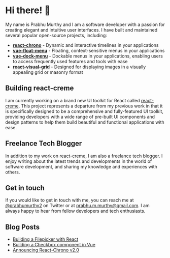 # Hi there! 👋

My name is Prabhu Murthy and I am a software developer with a passion for creating elegant and intuitive user interfaces. I have built and maintained several popular open-source projects, including:

- **[react-chrono](https://github.com/prabhuignoto/react-chrono)** - Dynamic and interactive timelines in your applications
- **[vue-float-menu](https://github.com/prabhuignoto/vue-float-menu)** - Floating, context-sensitive menus in your applications
- **[vue-dock-menu](https://github.com/prabhuignoto/vue-dock-menu)** - Dockable menus in your applications, enabling users to access frequently used features and tools with ease
- **[react-visual-grid](https://github.com/prabhuignoto/react-visual-grid)** - Designed for displaying images in a visually appealing grid or masonry format

## Building react-creme

I am currently working on a brand new UI toolkit for React called [react-creme](https://github.com/prabhuignoto/react-creme/). This project represents a departure from my previous work in that it is specifically designed to be a comprehensive and fully-featured UI toolkit, providing developers with a wide range of pre-built UI components and design patterns to help them build beautiful and functional applications with ease.

## Freelance Tech Blogger

In addition to my work on react-creme, I am also a freelance tech blogger. I enjoy writing about the latest trends and developments in the world of software development, and sharing my knowledge and experiences with others.

## Get in touch

If you would like to get in touch with me, you can reach me at [@prabhumurthy2](https://twitter.com/prabhumurthy2) on Twitter or at [prabhu.m.murthy@gmail.com](mailto:prabhu.m.murthy@gmail.com). I am always happy to hear from fellow developers and tech enthusiasts.

## Blog Posts

- [Building a Filepicker with React](https://retool.com/blog/building-a-file-picker-component-in-react/)
- [Building a Checkbox component in Vue](https://retool.com/blog/build-a-checkbox-component-in-vue/)
- [Announcing React-Chrono v2.0](https://dev.to/prabhuignoto/announcing-react-chrono-20-exciting-new-features-and-improvements-3onp)
